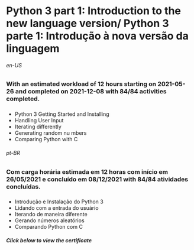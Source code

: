 # Python 3 part 1: Introduction to the new language version/ Python 3 parte 1: Introdução à nova versão da linguagem

###### en-US
### With an estimated workload of 12 hours starting on 2021-05-26 and completed on 2021-12-08 with 84/84 activities completed.

### 
* Python 3 Getting Started and Installing
* Handling User Input
* Iterating differently
* Generating random nu mbers
* Comparing Python with C

###### pt-BR
### Com carga horária estimada em 12 horas com início em 26/05/2021 e concluído em 08/12/2021 with 84/84 atividades concluídas.

### 
* Introdução e Instalação do Python 3
* Lidando com a entrada do usuário
* Iterando de maneira diferente
* Gerando números aleatórios
* Comparando Python com C

##### Click below to view the certificate
[![]()](https://cursos.alura.com.br/certificate/wesley-comput/python-3-introducao-a-nova-versao-da-linguagem)
